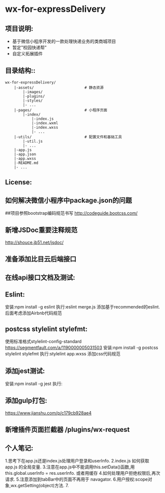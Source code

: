 # wx-for-expressDelivery
## 项目说明:
- 基于微信小程序开发的一款处理快递业务的类商城项目
- 暂定"校园快递帮"
- 自定义拓展插件
## 目录结构::

```
wx-for-expressDelivery/
	|-assets/						# 静态资源
		|-images/
		|-plugins/
		|-styles/
		|- ...
	|-pages/						# 小程序页面
		|-index/
			|-index.js
			|-index.wxml
			|-index.wxss
			|- ...
	|-utils/						# 配置文件和基础工具
		|-util.js
		|- ...
	|-app.js
	|-app.json
	|-app.wxss
	|-README.md
	|- ...
```

##	License:

## 如何解决微信小程序中package.json的问题

##项目参照bootstrap编码规范书写 http://codeguide.bootcss.com/

## 新增JSDoc重要注释规范 
http://shouce.jb51.net/jsdoc/

## 准备添加比目云后端接口

## 在线api接口文档及测试:

## Eslint:
   安装:npm install -g eslint
   执行:eslint merge.js
   添加基于recommended的eslint.
   后面考虑添加Airbnb代码规范

## postcss stylelint stylefmt:
   使用标准格式stylelint-config-standard
   https://segmentfault.com/a/1190000005031503
   安装:npm install -g postcss stylelint stylefmt
   执行:stylelint app.wxss
   添加css代码规范

## 添加jest测试:
   安装:npm install -g jest
   执行:

## 添加gulp打包:
   https://www.jianshu.com/p/c179cb928ae4
   
## 新增插件页面拦截器 /plugins/wx-request

##  个人笔记:
1.思考下在app.js还是index.js处理用户登录和userInfo.
2.index.js 如何获取 app.js 的全局变量.
3.注意在app.js中不能调用this.setData()函数,用this.global.userInfo = res.userInfo. 或者用缓存
4.如何处理用户拒绝权限后,再次请求.
5.注意添加到tabBar中的页面不再用于 navagator.
6.用户授权:scope对象,wx.getSetting(object)方法.
7.